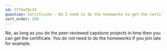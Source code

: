 ```yaml
---
id: 3774a79c13
question: Certificate - Do I need to do the homeworks to get the certificate?
sort_order: 150
---
```


No, as long as you do the peer-reviewed capstone projects in time then you can get the certificate. You do not need to do the homeworks if you join late for example.

